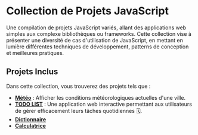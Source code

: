 
# Collection de Projets JavaScript 

Une compilation de projets JavaScript variés, allant des applications web simples aux complexe bibliothèques ou frameworks. Cette collection vise à présenter une diversité de cas d'utilisation de JavaScript, en mettant en lumière différentes techniques de développement, patterns de conception et meilleures pratiques.

## Projets Inclus

Dans cette collection, vous trouverez des projets tels que :

- [**Météo**](https://github.com/alaminedione/Collection-de-Projets-JavaScript/tree/main/m%C3%A9t%C3%A9o) :  Afficher les conditions météorologiques actuelles d'une ville. 
- [**TODO LIST**](https://github.com/alaminedione/Collection-de-Projets-JavaScript/tree/main/todo-list) : Une application web interactive permettant aux utilisateurs de gérer efficacement leurs tâches quotidiennes 🗓️.
- [**Dictionnaire**](https://github.com/alaminedione/Collection-de-Projets-JavaScript/tree/main/Dictionnaire)
- [**Calculatrice**](https://github.com/alaminedione/Collection-de-Projets-JavaScript/tree/main/Dictionnaire/Calculatrice)

